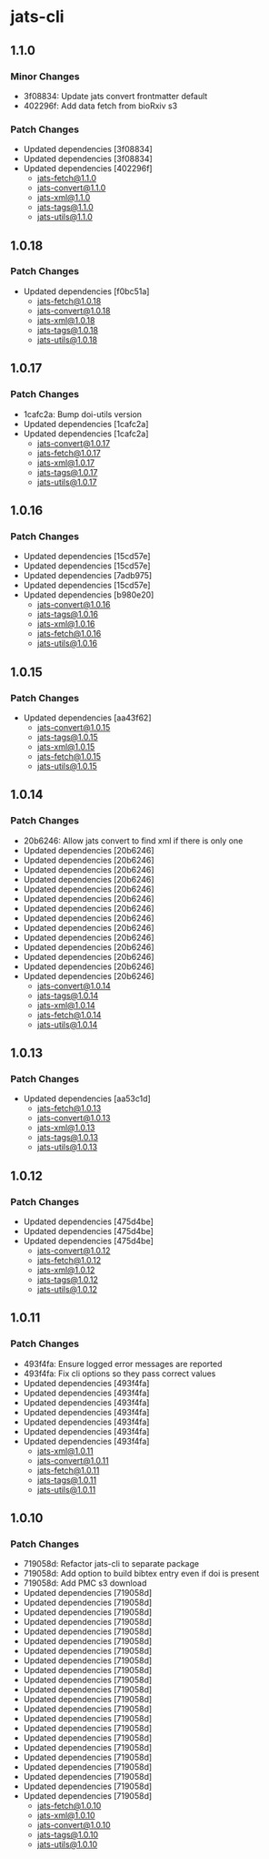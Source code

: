# jats-cli

## 1.1.0

### Minor Changes

- 3f08834: Update jats convert frontmatter default
- 402296f: Add data fetch from bioRxiv s3

### Patch Changes

- Updated dependencies [3f08834]
- Updated dependencies [3f08834]
- Updated dependencies [402296f]
  - jats-fetch@1.1.0
  - jats-convert@1.1.0
  - jats-xml@1.1.0
  - jats-tags@1.1.0
  - jats-utils@1.1.0

## 1.0.18

### Patch Changes

- Updated dependencies [f0bc51a]
  - jats-fetch@1.0.18
  - jats-convert@1.0.18
  - jats-xml@1.0.18
  - jats-tags@1.0.18
  - jats-utils@1.0.18

## 1.0.17

### Patch Changes

- 1cafc2a: Bump doi-utils version
- Updated dependencies [1cafc2a]
- Updated dependencies [1cafc2a]
  - jats-convert@1.0.17
  - jats-fetch@1.0.17
  - jats-xml@1.0.17
  - jats-tags@1.0.17
  - jats-utils@1.0.17

## 1.0.16

### Patch Changes

- Updated dependencies [15cd57e]
- Updated dependencies [15cd57e]
- Updated dependencies [7adb975]
- Updated dependencies [15cd57e]
- Updated dependencies [b980e20]
  - jats-convert@1.0.16
  - jats-tags@1.0.16
  - jats-xml@1.0.16
  - jats-fetch@1.0.16
  - jats-utils@1.0.16

## 1.0.15

### Patch Changes

- Updated dependencies [aa43f62]
  - jats-convert@1.0.15
  - jats-tags@1.0.15
  - jats-xml@1.0.15
  - jats-fetch@1.0.15
  - jats-utils@1.0.15

## 1.0.14

### Patch Changes

- 20b6246: Allow jats convert to find xml if there is only one
- Updated dependencies [20b6246]
- Updated dependencies [20b6246]
- Updated dependencies [20b6246]
- Updated dependencies [20b6246]
- Updated dependencies [20b6246]
- Updated dependencies [20b6246]
- Updated dependencies [20b6246]
- Updated dependencies [20b6246]
- Updated dependencies [20b6246]
- Updated dependencies [20b6246]
- Updated dependencies [20b6246]
- Updated dependencies [20b6246]
- Updated dependencies [20b6246]
- Updated dependencies [20b6246]
  - jats-convert@1.0.14
  - jats-tags@1.0.14
  - jats-xml@1.0.14
  - jats-fetch@1.0.14
  - jats-utils@1.0.14

## 1.0.13

### Patch Changes

- Updated dependencies [aa53c1d]
  - jats-fetch@1.0.13
  - jats-convert@1.0.13
  - jats-xml@1.0.13
  - jats-tags@1.0.13
  - jats-utils@1.0.13

## 1.0.12

### Patch Changes

- Updated dependencies [475d4be]
- Updated dependencies [475d4be]
- Updated dependencies [475d4be]
  - jats-convert@1.0.12
  - jats-fetch@1.0.12
  - jats-xml@1.0.12
  - jats-tags@1.0.12
  - jats-utils@1.0.12

## 1.0.11

### Patch Changes

- 493f4fa: Ensure logged error messages are reported
- 493f4fa: Fix cli options so they pass correct values
- Updated dependencies [493f4fa]
- Updated dependencies [493f4fa]
- Updated dependencies [493f4fa]
- Updated dependencies [493f4fa]
- Updated dependencies [493f4fa]
- Updated dependencies [493f4fa]
- Updated dependencies [493f4fa]
  - jats-xml@1.0.11
  - jats-convert@1.0.11
  - jats-fetch@1.0.11
  - jats-tags@1.0.11
  - jats-utils@1.0.11

## 1.0.10

### Patch Changes

- 719058d: Refactor jats-cli to separate package
- 719058d: Add option to build bibtex entry even if doi is present
- 719058d: Add PMC s3 download
- Updated dependencies [719058d]
- Updated dependencies [719058d]
- Updated dependencies [719058d]
- Updated dependencies [719058d]
- Updated dependencies [719058d]
- Updated dependencies [719058d]
- Updated dependencies [719058d]
- Updated dependencies [719058d]
- Updated dependencies [719058d]
- Updated dependencies [719058d]
- Updated dependencies [719058d]
- Updated dependencies [719058d]
- Updated dependencies [719058d]
- Updated dependencies [719058d]
- Updated dependencies [719058d]
- Updated dependencies [719058d]
- Updated dependencies [719058d]
- Updated dependencies [719058d]
- Updated dependencies [719058d]
- Updated dependencies [719058d]
- Updated dependencies [719058d]
- Updated dependencies [719058d]
  - jats-fetch@1.0.10
  - jats-xml@1.0.10
  - jats-convert@1.0.10
  - jats-tags@1.0.10
  - jats-utils@1.0.10
